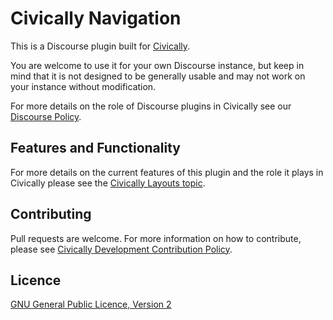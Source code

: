 # Civically Navigation

This is a Discourse plugin built for [Civically](https://civically.io).

You are welcome to use it for your own Discourse instance, but keep in mind that it is not designed to be generally usable and may not work on your instance without modification.

For more details on the role of Discourse plugins in Civically see our [Discourse Policy](https://civically.io/t/discourse-policy).

## Features and Functionality

For more details on the current features of this plugin and the role it plays in Civically please see the [Civically Layouts topic](https://civically.io/t/civically-navigations).

## Contributing

Pull requests are welcome. For more information on how to contribute, please see [Civically Development Contribution Policy](https://civically.io/t/development-contribution-policy).

## Licence

[GNU General Public Licence, Version 2](./LICENSE.txt)
